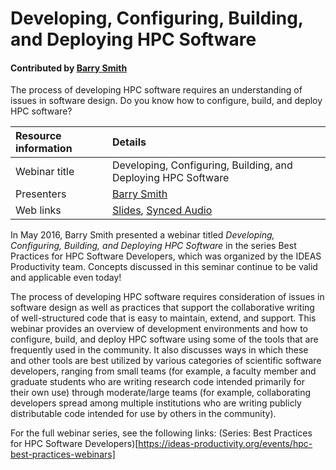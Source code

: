 # Developing, Configuring, Building, and Deploying HPC Software

#### Contributed by [Barry Smith](https://github.com/BarrySmith "Barry Smith GitHub Profile") 

 The process of developing HPC software requires an understanding of issues in software design. Do you know how to configure, build, and deploy HPC software?

Resource information | Details 
:--- | :--- 
Webinar title  | Developing, Configuring, Building, and Deploying HPC Software
Presenters |  [Barry Smith](https://github.com/BarrySmith "Barry Smith GitHub Profile") 
Web links | [Slides](https://ideas-productivity.org/wordpress/wp-content/uploads/2018/03/webinar002-MakeConfigureIDE.pdf), [Synced Audio](https://www.youtube.com/watch?v=pnH7JycpfiY&list=PL20S5EeApOSuE6BZWEbMMV-9-ZHNAu3NI&index=2)


In May 2016, Barry Smith presented a webinar titled *Developing, Configuring, Building, and Deploying HPC Software* in the series Best Practices for HPC Software Developers, which was organized by the IDEAS Productivity team. Concepts discussed in this seminar continue to be valid and applicable even today!

The process of developing HPC software requires consideration of issues in software design as well as practices that support the collaborative writing of well-structured code that is easy to maintain, extend, and support.  This webinar provides an overview of development environments and how to configure, build, and deploy HPC software using some of the tools that are frequently used in the community.  It also discusses ways in which these and other tools are best utilized by various categories of scientific software developers, ranging from small teams (for example, a faculty member and graduate students who are writing research code intended primarily for their own use) through moderate/large teams (for example, collaborating developers spread among multiple institutions who are writing publicly distributable code intended for use by others in the community).

For the full webinar series, see the following links: (Series: Best Practices for HPC Software Developers)[https://ideas-productivity.org/events/hpc-best-practices-webinars]

<!---
Publish: Yes
Categories: development
Topics: configuration and builds, release and deployment
Tags: 
Level: 2
Prerequisites: default
Aggregate: stand-alone and subresource
--->
